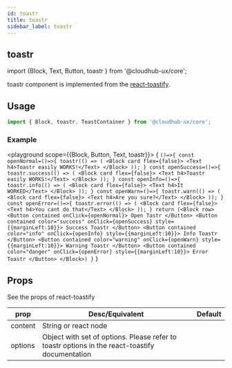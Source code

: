 ```yaml
---
id: toastr
title: toastr
sidebar_label: toastr
---
```


## toastr

import {Block, Text, Button, toastr } from '@cloudhub-ux/core';

toastr component is implemented from the [react-toastify](https://github.com/fkhadra/react-toastify).

## Usage

```js
import { Block, toastr, ToastContainer } from '@cloudhub-ux/core';
```

### Example

<playground scope={{Block, Button, Text, toastr}}>
{
`()=>{ const openNormal=()=>{ toastr(() => ( <Block card flex={false}> <Text h4>Toastr easily WORKS!</Text> </Block> )); } const openSuccess=()=>{ toastr.success(() => ( <Block card flex={false}> <Text h4>Toastr easily WORKS!</Text> </Block> )); } const openInfo=()=>{ toastr.info(() => ( <Block card flex={false}> <Text h4>It WORKED</Text> </Block> )); } const openWarn=()=>{ toastr.warn(() => ( <Block card flex={false}> <Text h4>Are you sure?</Text> </Block> )); } const openError=()=>{ toastr.error(() => ( <Block card flex={false}> <Text h4>You cant do that</Text> </Block> )); } return (<Block row> <Button contained onClick={openNormal}> Open Tastr </Button> <Button contained color="success" onClick={openSuccess} style={{marginLeft:10}}> Success Toastr </Button> <Button contained color="info" onClick={openInfo} style={{marginLeft:10}}> Info Toastr </Button> <Button contained color="warning" onClick={openWarn} style={{marginLeft:10}}> Warning Toastr </Button> <Button contained color="danger" onClick={openError} style={{marginLeft:10}}> Error Toastr </Button> </Block>) }`
}
</playground>

## Props

See the props of react-toastify

<Block>
    <table>
        <thead>
            <tr><th>prop</th><th>Desc/Equivalent</th><th>Default</th></tr>
        </thead>
        <tbody>
            <tr><td>content</td><td>String or react node</td><td></td></tr>
            <tr><td>options</td><td>Object with set of options. Please refer to toastr options in the react-toastify documentation</td><td></td></tr>
        </tbody>
    </table>
</Block>
